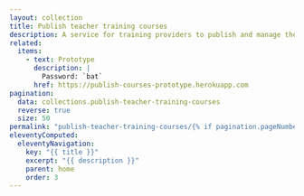 ```yaml
---
layout: collection
title: Publish teacher training courses
description: A service for training providers to publish and manage their courses
related:
  items:
    - text: Prototype
      description: |
        Password: `bat`
      href: https://publish-courses-prototype.herokuapp.com
pagination:
  data: collections.publish-teacher-training-courses
  reverse: true
  size: 50
permalink: "publish-teacher-training-courses/{% if pagination.pageNumber > 0 %}page/{{ pagination.pageNumber + 1 }}{% endif %}/"
eleventyComputed:
  eleventyNavigation:
    key: "{{ title }}"
    excerpt: "{{ description }}"
    parent: home
    order: 3
---
```

